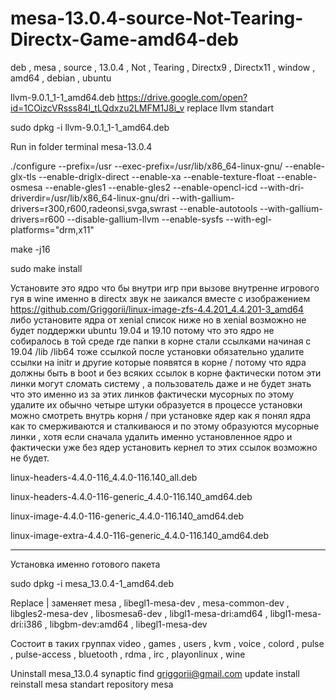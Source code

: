 # mesa-13.0.4-source-Not-Tearing-Directx-Game-amd64-deb
deb , mesa , source , 13.0.4 , Not , Tearing , Directx9 , Directx11 , window , amd64 , debian , ubuntu

llvm-9.0.1_1-1_amd64.deb https://drive.google.com/open?id=1COizcVRsss84l_tLQdxzu2LMFM1J8i_v replace llvm standart

sudo dpkg -i llvm-9.0.1_1-1_amd64.deb

Run in folder terminal mesa-13.0.4

./configure --prefix=/usr --exec-prefix=/usr/lib/x86_64-linux-gnu/ --enable-glx-tls --enable-driglx-direct --enable-xa --enable-texture-float --enable-osmesa --enable-gles1 --enable-gles2 --enable-opencl-icd --with-dri-driverdir=/usr/lib/x86_64-linux-gnu/dri --with-gallium-drivers=r300,r600,radeonsi,svga,swrast --enable-autotools --with-gallium-drivers=r600 --disable-gallium-llvm --enable-sysfs --with-egl-platforms="drm,x11"

make -j16

sudo make install

Установите это ядро что бы внутри игр при вызове внутренне игрового гуя в wine именно в directx звук не заикался вместе с изображением https://github.com/Griggorii/linux-image-zfs-4.4.201_4.4.201-3_amd64 либо установите ядра от xenial список ниже но в xenial возможно не будет поддержки ubuntu 19.04 и 19.10 потому что это ядро не собиралось в той среде где папки в корне стали ссылками начиная с 19.04 /lib /lib64 тоже ссылкой после установки обязательно удалите ссылки на initr и другие которые появятся в корне / потому что ядра должны быть в boot и без всяких ссылок в корне фактически потом эти линки могут сломать систему , а пользователь даже и не будет знать что это именно из за этих линков фактически мусорных по этому удалите их обычно четыре штуки образуется в процессе установки можно смотреть внутрь корня / при установке ядер как я понял ядра как то смерживаются и сталкиваюся и по этому образуются мусорные линки , хотя если сначала удалить именно установленное ядро и фактически уже без ядер установить кернел то этих ссылок возможно не будет.

linux-headers-4.4.0-116_4.4.0-116.140_all.deb

linux-headers-4.4.0-116-generic_4.4.0-116.140_amd64.deb

linux-image-4.4.0-116-generic_4.4.0-116.140_amd64.deb

linux-image-extra-4.4.0-116-generic_4.4.0-116.140_amd64.deb

---------------------------------------------------------------------

Установка именно готового пакета

sudo dpkg -i mesa_13.0.4-1_amd64.deb

Replace | заменяет mesa , libegl1-mesa-dev , mesa-common-dev , libgles2-mesa-dev , libosmesa6-dev , libgl1-mesa-dri:amd64 , libgl1-mesa-dri:i386 , libgbm-dev:amd64 , libegl1-mesa-dev

Состоит в таких группах video , games , users , kvm , voice , colord , pulse , pulse-access , bluetooth , rdma , irc , playonlinux , wine

Uninstall mesa_13.0.4 synaptic find griggorii@gmail.com update install reinstall mesa standart repository mesa

